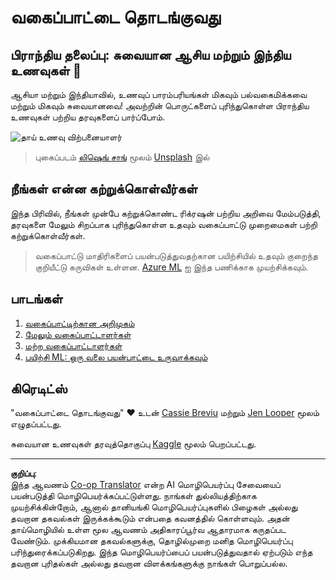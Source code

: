 <!--
CO_OP_TRANSLATOR_METADATA:
{
  "original_hash": "74e809ffd1e613a1058bbc3e9600859e",
  "translation_date": "2025-10-11T11:53:08+00:00",
  "source_file": "4-Classification/README.md",
  "language_code": "ta"
}
-->
# வகைப்பாட்டை தொடங்குவது

## பிராந்திய தலைப்பு: சுவையான ஆசிய மற்றும் இந்திய உணவுகள் 🍜

ஆசியா மற்றும் இந்தியாவில், உணவுப் பாரம்பரியங்கள் மிகவும் பல்வகைமிக்கவை மற்றும் மிகவும் சுவையானவை! அவற்றின் பொருட்களைப் புரிந்துகொள்ள பிராந்திய உணவுகள் பற்றிய தரவுகளைப் பார்ப்போம்.

![தாய் உணவு விற்பனையாளர்](../../../translated_images/thai-food.c47a7a7f9f05c21892a1f9dc7bf30669e6d18dfda420c5c7ebb4153f6a304edd.ta.jpg)
> புகைப்படம் <a href="https://unsplash.com/@changlisheng?utm_source=unsplash&utm_medium=referral&utm_content=creditCopyText">லிஷெங் சாங்</a> மூலம் <a href="https://unsplash.com/s/photos/asian-food?utm_source=unsplash&utm_medium=referral&utm_content=creditCopyText">Unsplash</a> இல்

## நீங்கள் என்ன கற்றுக்கொள்வீர்கள்

இந்த பிரிவில், நீங்கள் முன்பே கற்றுக்கொண்ட ரிக்ரஷன் பற்றிய அறிவை மேம்படுத்தி, தரவுகளை மேலும் சிறப்பாக புரிந்துகொள்ள உதவும் வகைப்பாட்டு முறைமைகள் பற்றி கற்றுக்கொள்வீர்கள்.

> வகைப்பாட்டு மாதிரிகளைப் பயன்படுத்துவதற்கான பயிற்சியில் உதவும் குறைந்த குறியீட்டு கருவிகள் உள்ளன. [Azure ML](https://docs.microsoft.com/learn/modules/create-classification-model-azure-machine-learning-designer/?WT.mc_id=academic-77952-leestott) ஐ இந்த பணிக்காக முயற்சிக்கவும்.

## பாடங்கள்

1. [வகைப்பாட்டிற்கான அறிமுகம்](1-Introduction/README.md)
2. [மேலும் வகைப்பாட்டாளர்கள்](2-Classifiers-1/README.md)
3. [மற்ற வகைப்பாட்டாளர்கள்](3-Classifiers-2/README.md)
4. [பயிற்சி ML: ஒரு வலை பயன்பாட்டை உருவாக்கவும்](4-Applied/README.md)

## கிரெடிட்ஸ்

"வகைப்பாட்டை தொடங்குவது" ♥️ உடன் [Cassie Breviu](https://www.twitter.com/cassiebreviu) மற்றும் [Jen Looper](https://www.twitter.com/jenlooper) மூலம் எழுதப்பட்டது.

சுவையான உணவுகள் தரவுத்தொகுப்பு [Kaggle](https://www.kaggle.com/hoandan/asian-and-indian-cuisines) மூலம் பெறப்பட்டது.

---

**குறிப்பு**:  
இந்த ஆவணம் [Co-op Translator](https://github.com/Azure/co-op-translator) என்ற AI மொழிபெயர்ப்பு சேவையைப் பயன்படுத்தி மொழிபெயர்க்கப்பட்டுள்ளது. நாங்கள் துல்லியத்திற்காக முயற்சிக்கின்றோம், ஆனால் தானியங்கி மொழிபெயர்ப்புகளில் பிழைகள் அல்லது தவறான தகவல்கள் இருக்கக்கூடும் என்பதை கவனத்தில் கொள்ளவும். அதன் தாய்மொழியில் உள்ள மூல ஆவணம் அதிகாரப்பூர்வ ஆதாரமாக கருதப்பட வேண்டும். முக்கியமான தகவல்களுக்கு, தொழில்முறை மனித மொழிபெயர்ப்பு பரிந்துரைக்கப்படுகிறது. இந்த மொழிபெயர்ப்பைப் பயன்படுத்துவதால் ஏற்படும் எந்த தவறான புரிதல்கள் அல்லது தவறான விளக்கங்களுக்கு நாங்கள் பொறுப்பல்ல.